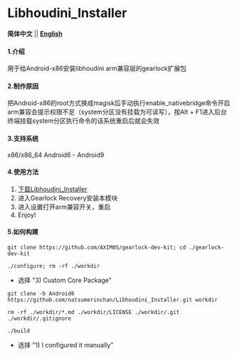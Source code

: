 # Libhoudini_Installer

 **简体中文** || [ **English** ](README.md)

#### 1.介绍
用于给Android-x86安装libhoudini arm兼容层的gearlock扩展包

#### 2.制作原因
把Android-x86的root方式换成magisk后手动执行enable_nativebridge命令开启arm兼容会提示权限不足（system分区没有挂载为可读写），按Alt + F1进入后台终端挂载system分区执行命令的话系统重启后就会失效

#### 3.支持系统
x86/x86_64 Android6 - Android9

#### 4.使用方法

1.  [下载Libhoudini_Installer](https://github.com/natsumerinchan/Libhoudini_Installer/releases)
2.  进入Gearlock Recovery安装本模块
3.  进入设置打开arm兼容开关，重启
4.  Enjoy!

#### 5.如何构建

```
git clone https://github.com/AXIM0S/gearlock-dev-kit; cd ./gearlock-dev-kit
```

```
./configure; rm -rf ./workdir 
```
- 选择 "3) Custom Core Package"

```
git clone -b Android6 https://github.com/natsumerinchan/Libhoudini_Installer.git workdir
```

```
rm -rf ./workdir/*.md ./workdir/LICENSE ./workdir/.git ./workdir/.gitignore
```

```
./build
``` 
- 选择 "1) I configured it manually"
